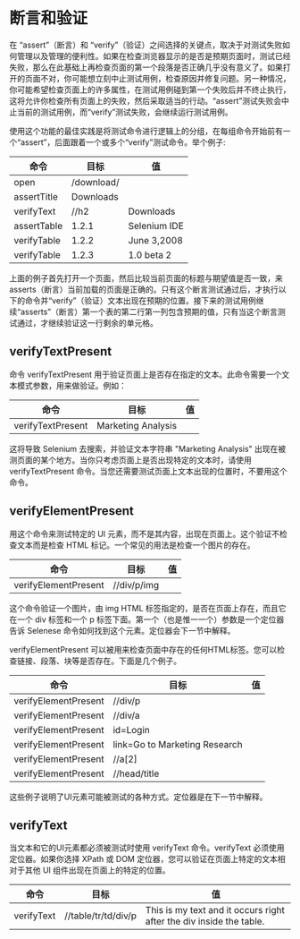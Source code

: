 # 断言和验证

在 “assert”（断言）和 “verify”（验证）之间选择的关键点，取决于对测试失败如何管理以及管理的便利性。如果在检查浏览器显示的是否是预期页面时，测试已经失败，那么在此基础上再检查页面的第一个段落是否正确几乎没有意义了。如果打开的页面不对，你可能想立刻中止测试用例，检查原因并修复问题。另一种情况，你可能希望检查页面上的许多属性，在测试用例碰到第一个失败后并不终止执行，这将允许你检查所有页面上的失败，然后采取适当的行动。“assert”测试失败会中止当前的测试用例，而“verify”测试失败，会继续运行测试用例。 

使用这个功能的最佳实践是将测试命令进行逻辑上的分组，在每组命令开始前有一个“assert”，后面跟着一个或多个“verify”测试命令。举个例子:

|  命令      |        目标                               |   值  |    
| ----------- | ---------------------------------------- | --- |
| open        | /download/ |     |     
| assertTitle | Downloads  |     |   
| verifyText  | //h2       |  Downloads      |     
| assertTable | 1.2.1      |  Selenium IDE   |   
| verifyTable | 1.2.2      |  June 3,2008    |     
| verifyTable | 1.2.3      |  1.0 beta 2     |   

上面的例子首先打开一个页面，然后比较当前页面的标题与期望值是否一致，来 asserts（断言）当前加载的页面是正确的。只有这个断言测试通过后，才执行以下的命令并“verify”（验证）文本出现在预期的位置。接下来的测试用例继续“asserts”（断言）第一个表的第二行第一列包含预期的值，只有当这个断言测试通过，才继续验证这一行剩余的单元格。

## verifyTextPresent

命令 verifyTextPresent 用于验证页面上是否存在指定的文本。此命令需要一个文本模式参数，用来做验证。例如：

|  命令                       |                 目标                                  |   值  |    
| ----------- | --------------------------------- | --- |  
| verifyTextPresent   | Marketing Analysis |     | 

这将导致 Selenium 去搜索，并验证文本字符串 "Marketing Analysis" 出现在被测页面的某个地方。当你只考虑页面上是否出现特定的文本时，请使用 verifyTextPresent 命令。当您还需要测试页面上文本出现的位置时，不要用这个命令。

## verifyElementPresent

用这个命令来测试特定的 UI 元素，而不是其内容，出现在页面上。这个验证不检查文本而是检查 HTML 标记。一个常见的用法是检查一个图片的存在。

|  命令                       |                 目标                                                            |   值  |    
| ----------- | ---------------------------------------- | --- |
| verifyElementPresent   | //div/p/img |     |   

这个命令验证一个图片，由 img HTML 标签指定的，是否在页面上存在，而且它在一个 div 标签和一个 p 标签下面。第一个（也是惟一一个）参数是一个定位器告诉 Selenese 命令如何找到这个元素。定位器会下一节中解释。

verifyElementPresent 可以被用来检查页面中存在的任何HTML标签。您可以检查链接、段落、块等是否存在。下面是几个例子。

|  命令                       |                 目标                                                            |   值  |    
| ----------- | ---------------------------------------- | --- |
| verifyElementPresent | //div/p       |     |     
| verifyElementPresent | //div/a       |     |   
| verifyElementPresent | id=Login      |     |     
| verifyElementPresent | link=Go to Marketing Research      |   |   
| verifyElementPresent | //a[2]        |     |     
| verifyElementPresent | //head/title  |     |  

这些例子说明了UI元素可能被测试的各种方式。定位器是在下一节中解释。

## verifyText

当文本和它的UI元素都必须被测试时使用 verifyText 命令。verifyText 必须使用定位器。如果你选择 XPath 或 DOM 定位器，您可以验证在页面上特定的文本相对于其他 UI 组件出现在页面上的特定的位置。

|  命令           |                 目标                    |   值  |    
| ----------- | ---------------------------------------- | --- |
| verifyText   | //table/tr/td/div/p | This is my text and it occurs right after the div inside the table.    |   
